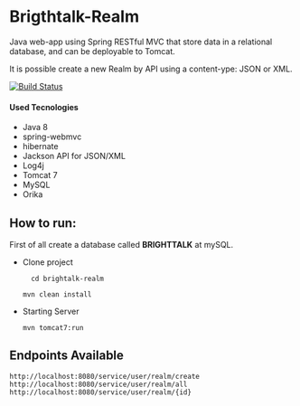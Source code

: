 # Brigthtalk-Realm
Java web-app using Spring RESTful MVC
 that store data in a relational database, and can be deployable to Tomcat.
 
 It is possible create a new Realm by API using a content-ype: JSON or XML.
 

[![Build Status](https://travis-ci.org/felipebizz/brigthtalk-realm.svg?branch=master)](https://travis-ci.org/felipebizz/brigthtalk-realm)


#### Used Tecnologies

* Java 8
* spring-webmvc
* hibernate
* Jackson API for JSON/XML
* Log4j
* Tomcat 7
* MySQL
* Orika

**How to run:**
-----
First of all create a database called **BRIGHTTALK** at mySQL.

* Clone project
    
        cd brightalk-realm
    
    ```mvn clean install```
   
* Starting Server

    ```mvn tomcat7:run```
    
## Endpoints Available
    
```
http://localhost:8080/service/user/realm/create
http://localhost:8080/service/user/realm/all
http://localhost:8080/service/user/realm/{id}

